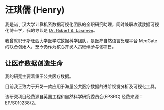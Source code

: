 # 汪琪儒 (Henry)

我是诺丁汉大学计算机系数据可视化团队的全职研究助理，同时兼职攻读数据可视化博士学，我的导师是 [Dr. Robert S. Laramee](http://www.cs.nott.ac.uk/~pszrsl/)。

我曾就职于斯旺西大学医学院数据科学团队，是医疗自然语言处理平台 MedGate 的联合创始人，至今仍作为核心开发人员继续参与该项目。

## 让医疗数据创造生命

我的研究主要着重于公共医疗数据。

目前我正致力于开发一款应用于海量公共医疗数据的进阶视觉分析及可视化工具。

该研究项目经费源自英国工程和自然科学研究委员会(EPSRC) 经费来源： EP/S010238/2。
